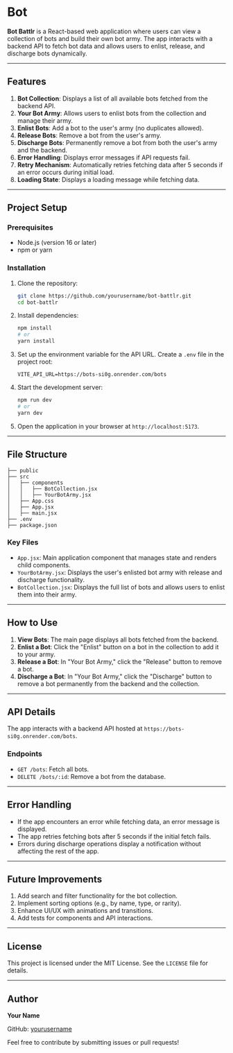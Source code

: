 # Bot 

**Bot Battlr** is a React-based web application where users can view a collection of bots and build their own bot army. The app interacts with a backend API to fetch bot data and allows users to enlist, release, and discharge bots dynamically.

---

## Features

1. **Bot Collection**: Displays a list of all available bots fetched from the backend API.
2. **Your Bot Army**: Allows users to enlist bots from the collection and manage their army.
3. **Enlist Bots**: Add a bot to the user's army (no duplicates allowed).
4. **Release Bots**: Remove a bot from the user's army.
5. **Discharge Bots**: Permanently remove a bot from both the user's army and the backend.
6. **Error Handling**: Displays error messages if API requests fail.
7. **Retry Mechanism**: Automatically retries fetching data after 5 seconds if an error occurs during initial load.
8. **Loading State**: Displays a loading message while fetching data.

---

## Project Setup

### Prerequisites

- Node.js (version 16 or later)
- npm or yarn

### Installation

1. Clone the repository:

   ```bash
   git clone https://github.com/yourusername/bot-battlr.git
   cd bot-battlr
   ```

2. Install dependencies:

   ```bash
   npm install
   # or
   yarn install
   ```

3. Set up the environment variable for the API URL. Create a `.env` file in the project root:

   ```env
   VITE_API_URL=https://bots-si0g.onrender.com/bots
   ```

4. Start the development server:

   ```bash
   npm run dev
   # or
   yarn dev
   ```

5. Open the application in your browser at `http://localhost:5173`.

---

## File Structure

```
├── public
├── src
│   ├── components
│   │   ├── BotCollection.jsx
│   │   ├── YourBotArmy.jsx
│   ├── App.css
│   ├── App.jsx
│   ├── main.jsx
├── .env
├── package.json
```

### Key Files

- `App.jsx`: Main application component that manages state and renders child components.
- `YourBotArmy.jsx`: Displays the user's enlisted bot army with release and discharge functionality.
- `BotCollection.jsx`: Displays the full list of bots and allows users to enlist them into their army.

---

## How to Use

1. **View Bots**: The main page displays all bots fetched from the backend.
2. **Enlist a Bot**: Click the "Enlist" button on a bot in the collection to add it to your army.
3. **Release a Bot**: In "Your Bot Army," click the "Release" button to remove a bot.
4. **Discharge a Bot**: In "Your Bot Army," click the "Discharge" button to remove a bot permanently from the backend and the collection.

---

## API Details

The app interacts with a backend API hosted at `https://bots-si0g.onrender.com/bots`.

### Endpoints

- `GET /bots`: Fetch all bots.
- `DELETE /bots/:id`: Remove a bot from the database.

---

## Error Handling

- If the app encounters an error while fetching data, an error message is displayed.
- The app retries fetching bots after 5 seconds if the initial fetch fails.
- Errors during discharge operations display a notification without affecting the rest of the app.

---

## Future Improvements

1. Add search and filter functionality for the bot collection.
2. Implement sorting options (e.g., by name, type, or rarity).
3. Enhance UI/UX with animations and transitions.
4. Add tests for components and API interactions.

---

## License

This project is licensed under the MIT License. See the `LICENSE` file for details.

---

## Author

**Your Name**

GitHub: [yourusername](https://github.com/yourusername)

Feel free to contribute by submitting issues or pull requests!

